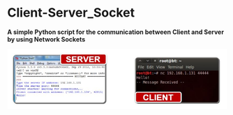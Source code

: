 # Client-Server_Socket

**A simple Python script for the communication between Client and Server by using Network Sockets**

![Sockets](https://github.com/0xSkorpioN/Client-Server_Socket/blob/master/Sockets.JPG)
